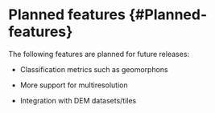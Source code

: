 
# Planned features {#Planned-features}

The following features are planned for future releases:
- Classification metrics such as geomorphons
  
- More support for multiresolution
  
- Integration with DEM datasets/tiles
  
